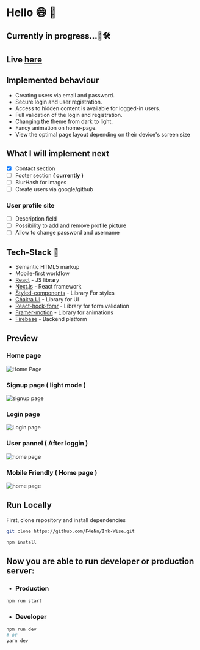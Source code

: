 # Hello 😄 👋
## Currently in progress...🚧🛠️
## Live [here](https://ink-wise.vercel.app/?vercelToolbarCode=3SLUBvVUdx5T5Tj)

## Implemented behaviour

- Creating users via email and password.
- Secure login and user registration.
- Access to hidden content is available for logged-in users.
- Full validation of the login and registration.
- Changing the theme from dark to light.
- Fancy animation on home-page.
- View the optimal page layout depending on their device's screen size

## What I will implement next

- [x] Contact section
- [ ] Footer section **( currently )**
- [ ] BlurHash for images
- [ ] Create users via google/github

###  User profile site
- [ ] Description field
- [ ] Possibility to add and remove profile picture
- [ ] Allow to change password and username

## Tech-Stack 🔨
- Semantic HTML5 markup
- Mobile-first workflow
- [React](https://reactjs.org/) - JS library
- [Next.js](https://nextjs.org/) - React framework
- [Styled-components](https://styled-components.com/) - Library For styles
- [Chakra UI](https://chakra-ui.com/) - Library for UI
- [React-hook-fomr](https://react-hook-form.com/) - Library for form validation
- [Framer-motion](https://www.framer.com/motion/) - Library for animations
- [Firebase](https://firebase.google.com/) - Backend platform

## Preview

### Home page
![Home Page](./public/home-page-preview.png)
### Signup page **( light mode )**
![signup page](./public/signup-lightmode-preview.png)
### Login page
![Login page](./public/login-preview.png)
### User pannel **( After loggin )**
![home page](./public/user-pannel-preview.png)
### Mobile Friendly **( Home page )**
![home page](./public/mobile-friendly.png)


## Run Locally

First, clone repository and install dependencies
```bash
git clone https://github.com/F4eNn/Ink-Wise.git
```
```bash
npm install
```

## Now you are able to run developer or production server:

 - ### Production
```bash
npm run start
```
 - ### Developer
```bash
npm run dev
# or
yarn dev
```
